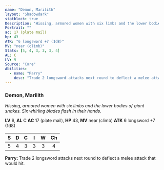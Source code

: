 ```yaml
---
name: "Demon, Marilith"
layout: "Shadowdark"
statblock: true
Description: "Hissing, armored women with six limbs and the lower bodies of giant snakes. Six whirling blades flash in their hands."
Portrait: ""
ac: 17 (plate mail)
hp: 43
ATK: "6 longsword +7 (1d8)"
MV: "near (climb)"
Stats: [5, 4, 3, 3, 3, 4]
AL: C
LV: 9
Source: "Core"
Abilities:
  - name: "Parry"
    desc: "Trade 2 longsword attacks next round to deflect a melee attack that would hit."
---
```


### Demon, Marilith

_Hissing, armored women with six limbs and the lower bodies of giant snakes. Six whirling blades flash in their hands._

**LV** 9, **AL** C
**AC** 17 (plate mail), **HP** 43, **MV** near (climb)
**ATK** 6 longsword +7 (1d8)

|  S  |  D  |  C  |  I  |  W  |  Ch  |
|:---:|:---:|:---:|:---:|:---:|:----:|
| 5 | 4 | 3 | 3 | 3 | 4 |

**Parry:** Trade 2 longsword attacks next round to deflect a melee attack that would hit.

